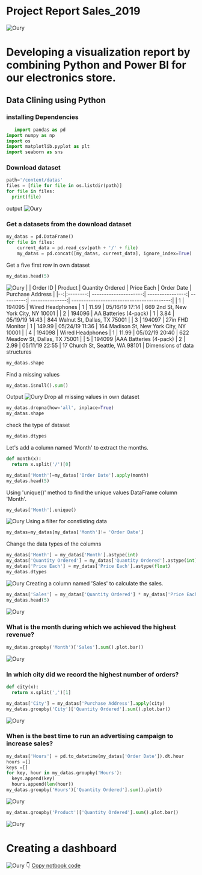 # Project Report Sales_2019
![Oury](assets/images/visualization.gif)
# Developing a visualization report by combining Python and Power BI for our electronics store.
## Data Clining using Python 
### installing Dependencies
```Python
   import pandas as pd
import numpy as np
import os
import matplotlib.pyplot as plt
import seaborn as sns
```
### Download dataset
```Python
path='/content/datas'
files = [file for file in os.listdir(path)]
for file in files:
  print(file)
```
output
![Oury](assets/images/data-1.png)
### Get a datasets from the download dataset
```Python
my_datas = pd.DataFrame()
for file in files:
    current_data = pd.read_csv(path + '/' + file)
    my_datas = pd.concat([my_datas, current_data], ignore_index=True)
```
Get a five first row in own dataset
```Python
my_datas.head(5)
```
![Oury](assets/images/data-2.png)
|   | Order ID	| Product               | Quantity Ordered | Price Each | Order Date      | Purchase Address                          |
|--:|:--------:| ---------------------:| ----------------:| ----------:| ---------------:| -----------------------------------------:|
| 1 | 194095   | Wired Headphones      |                1 |     11.99  |  05/16/19 17:14 |   669 2nd St, New York City, NY 10001     |
| 2 | 194096   | AA Batteries (4-pack) |                1 |     3.84   |  05/19/19 14:43 |   844 Walnut St, Dallas, TX 75001         |
| 3 | 194097   |    27in FHD Monitor   |                1 |     149.99 |  05/24/19 11:36 |   164 Madison St, New York City, NY 10001 |
| 4 | 194098   |   Wired Headphones    |                1 |     11.99  |  05/02/19 20:40 |   622 Meadow St, Dallas, TX 75001         |
| 5 | 194099   |AAA Batteries (4-pack) |                2 |     2.99   |  05/11/19 22:55 |   17 Church St, Seattle, WA 98101         |
Dimensions of data structures
```Python
my_datas.shape
```
Find a missing values
```Python
my_datas.isnull().sum()
```
Output
![Oury](assets/images/data-3.png)
Drop all missing values in own dataset
```Python
my_datas.dropna(how='all', inplace=True)
my_datas.shape
```
check the type of dataset
```Python
my_datas.dtypes
```
Let's add a column named 'Month' to extract the months.
```Python
def month(x):
  return x.split('/')[0]

my_datas['Month']=my_datas['Order Date'].apply(month)
my_datas.head(5)
```
Using 'unique()' method to find the unique values DataFrame column 'Month'.
```Python
my_datas['Month'].unique()
```
![Oury](assets/images/data-4.png)
Using a filter for constisting data
```Python
my_datas=my_datas[my_datas['Month']!= 'Order Date']
```
Change the data types of the columns
```Python
my_datas['Month'] = my_datas['Month'].astype(int)
my_datas['Quantity Ordered'] = my_datas['Quantity Ordered'].astype(int)
my_datas['Price Each'] = my_datas['Price Each'].astype(float)
my_datas.dtypes
```
![Oury](assets/images/data-5.png)
Creating a column named 'Sales' to calculate the sales.
```Python
my_datas['Sales'] = my_datas['Quantity Ordered'] * my_datas['Price Each']
my_datas.head(5)
```
![Oury](assets/images/data-6.png)
### What is the month during which we achieved the highest revenue?
```Python
my_datas.groupby('Month')['Sales'].sum().plot.bar()
```
![Oury](assets/images/data-7.png)
### In which city did we record the highest number of orders?
```Python
def city(x):
  return x.split(',')[1]

my_datas['City'] = my_datas['Purchase Address'].apply(city)
my_datas.groupby('City')['Quantity Ordered'].sum().plot.bar()
```
![Oury](assets/images/data-8.png)
### When is the best time to run an advertising campaign to increase sales?
```Python
my_datas['Hours'] = pd.to_datetime(my_datas['Order Date']).dt.hour
hours =[]
keys =[]
for key, hour in my_datas.groupby('Hours'):
  keys.append(key)
  hours.append(len(hour))
my_datas.groupby('Hours')['Quantity Ordered'].sum().plot()
```
![Oury](assets/images/data-9.png)
```Python
my_datas.groupby('Product')['Quantity Ordered'].sum().plot.bar()
```
![Oury](assets/images/data-10.png)
# Creating a dashboard
![Oury](assets/images/sales_videos.gif)
👇
[Copy notbook code ](Project_sales.ipynb)
